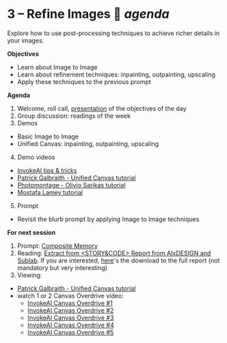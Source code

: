 # 3 – Refine Images 🎨 _agenda_
Explore how to use post-processing techniques to achieve richer details in your images.

**Objectives**

- Learn about Image to Image
- Learn about refinement techniques: inpainting, outpainting, upscaling
- Apply these techniques to the previous prompt

**Agenda**

1. Welcome, roll call, [presentation](https://docs.google.com/presentation/d/1LN3shGUMuoW6qk_FC1NIXa1ItSbyI5pkLYmdbQU4x9A/edit?usp=sharing) of the objectives of the day
2. Group discussion: readings of the week
3. Demos
  - Basic Image to Image
  - Unified Canvas: inpainting, outpainting, upscaling
4. Demo videos
  - [InvokeAI tips & tricks](https://www.youtube.com/watch?v=2pcBtNkTZ40)
  - [Patrick Galbraith - Unified Canvas tutorial](https://www.youtube.com/watch?v=-JR5vLc1T8c&t=371s)
  - [Photomontage - Olivio Sarikas tutorial](https://www.youtube.com/watch?v=zmobGnOjnAE)
  - [Mostafa Lamey tutorial](https://www.youtube.com/watch?v=stGkvMFMZpE)
5. Prompt
  - Revisit the blurb prompt by applying Image to Image techniques

**For next session**

1. Prompt: [Composite Memory](../prompts/3-composite_memory.md)
2. Reading: [Extract from <STORY&CODE> Report from AIxDESIGN and Sublab](https://drive.google.com/file/d/15IEUnpPzFovpjQwbFeKWYpcQ5bnZFD_p/view?usp=drive_link). If you are interested, [here](https://aixdesign.co/blog/ai-animation)'s the download to the full report (not mandatory but very interesting)
3. Viewing:
  - [Patrick Galbraith - Unified Canvas tutorial](https://www.youtube.com/watch?v=-JR5vLc1T8c&t=371s)
  - watch 1 or 2 Canvas Overdrive video:
    - [InvokeAI Canvas Overdrive #1](https://www.youtube.com/watch?v=RwVGDGc6-3o)
    - [InvokeAI Canvas Overdrive #2](https://www.youtube.com/watch?v=WmOUl8Gab5U)
    - [InvokeAI Canvas Overdrive #3](https://www.youtube.com/watch?v=e_rRQeee6-0)
    - [InvokeAI Canvas Overdrive #4](https://www.youtube.com/watch?v=OFiJ1Bv0FIM)
    - [InvokeAI Canvas Overdrive #5](https://www.youtube.com/watch?v=afSbZEJj2r8)
